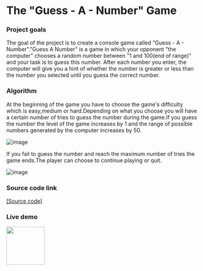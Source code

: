 # The "Guess - A - Number" Game

### Project goals
The goal of the project is to create a console game called "Guess - A - Number"."Guess A Number" is a game in which your opponent "the computer" chooses a random number between "1 and 100(end of range)" and your task is to guess this number. After each number you enter, the computer will give you a hint of whether the number is greater or less than the number you selected until you guess the correct number.

### Algorithm
At the beginning of the game you have to choose the game's difficulty which is easy,medium or hard.Depending on what you choose you will have a certain number of tries to guess the number during the game.If you guess the number the level of the game increases by 1 and the range of possible numbers generated by the computer increases by 50.

![image](https://user-images.githubusercontent.com/126717931/222631731-d1779c88-90f0-42ce-8af2-9a9cb910b874.png)

If you fail to guess the number and reach the maximum number of tries the game ends.The player can choose to continue playing or quit.

![image](https://user-images.githubusercontent.com/126717931/222632114-d3c0228b-7eb3-4ee8-a2aa-d2d5552c9711.png)

### Source code link
<a href="https://github.com/viktorpetrov1997/GuessANumber/blob/main/GuessANumber.java">[Source code]</a>

### Live demo
<a href="https://replit.com/@viktorpetrov97/GuessANumber#Main.java"><img src="https://www.tutorialspoint.com/assets/questions/media/426142-1668760872.png" style="width:100px;height:100px;"></a>
